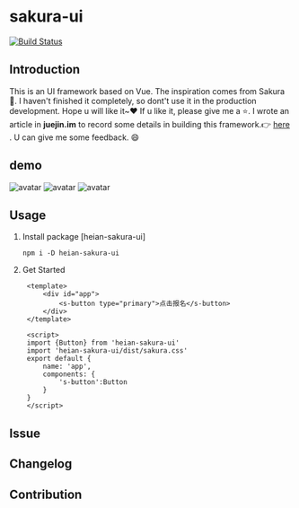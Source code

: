 # sakura-ui
[![Build Status](https://www.travis-ci.org/Firenzia/sakura-ui.svg?branch=master)](https://www.travis-ci.org/Firenzia/sakura-ui)

## Introduction
This is an UI framework based on Vue. The inspiration comes from Sakura :cherry_blossom:. 
I haven't finished it completely, so dont't use it in the production development. 
Hope u will like it~:heart: If u like it, please give me a :star:.
I wrote an article in **juejin.im** to record some details in building this framework.:point_right: [here](https://juejin.im/post/5cd8b450e51d453a580fa8e1) . 
U can give me some feedback. :smile:

## demo
![avatar](https://user-gold-cdn.xitu.io/2019/5/14/16ab1f527248e169?imageslim)
![avatar](https://user-gold-cdn.xitu.io/2019/5/14/16ab1f8f4d386114?imageslim)
![avatar](https://user-gold-cdn.xitu.io/2019/5/14/16ab3cec51014934?imageslim)



## Usage
1. Install package [heian-sakura-ui]
   ```
   npm i -D heian-sakura-ui
   ```
2. Get Started
   ```
    <template>
        <div id="app">
            <s-button type="primary">点击报名</s-button>
        </div>
    </template>

    <script>
    import {Button} from 'heian-sakura-ui'
    import 'heian-sakura-ui/dist/sakura.css'
    export default {
        name: 'app',
        components: {
            's-button':Button
        }
    }
    </script>

   ```
    
## Issue

## Changelog

## Contribution